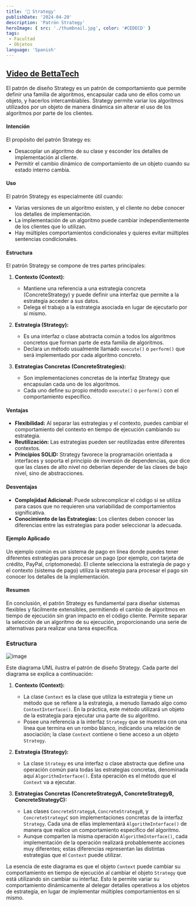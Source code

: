 ```yaml
---
title: '🔑 Strategy'
publishDate: '2024-04-20'
description: 'Patrón Strategy'
heroImage: { src: './thumbnail.jpg', color: '#CEDECD' }
tags: 
 - Facultad
 - Objetos
language: 'Spanish'
---
```


## [Video de BettaTech](https://youtu.be/VQ8V0ym2JSo?si=TQ_pmyrfQPNl2bGn)

El patrón de diseño Strategy es un patrón de comportamiento que permite definir una familia de algoritmos, encapsular cada uno de ellos como un objeto, y hacerlos intercambiables. Strategy permite variar los algoritmos utilizados por un objeto de manera dinámica sin alterar el uso de los algoritmos por parte de los clientes.

#### Intención

El propósito del patrón Strategy es:
- Desacoplar un algoritmo de su clase y esconder los detalles de implementación al cliente.
- Permitir el cambio dinámico de comportamiento de un objeto cuando su estado interno cambia.

#### Uso

El patrón Strategy es especialmente útil cuando:
- Varias versiones de un algoritmo existen, y el cliente no debe conocer los detalles de implementación.
- La implementación de un algoritmo puede cambiar independientemente de los clientes que lo utilizan.
- Hay múltiples comportamientos condicionales y quieres evitar múltiples sentencias condicionales.

#### Estructura

El patrón Strategy se compone de tres partes principales:

1. **Contexto (Context):**
   - Mantiene una referencia a una estrategia concreta (ConcreteStrategy) y puede definir una interfaz que permite a la estrategia acceder a sus datos.
   - Delega el trabajo a la estrategia asociada en lugar de ejecutarlo por sí mismo.

2. **Estrategia (Strategy):**
   - Es una interfaz o clase abstracta común a todos los algoritmos concretos que forman parte de esta familia de algoritmos.
   - Declara un método usualmente llamado `execute()` o `perform()` que será implementado por cada algoritmo concreto.

3. **Estrategias Concretas (ConcreteStrategies):**
   - Son implementaciones concretas de la interfaz Strategy que encapsulan cada uno de los algoritmos.
   - Cada uno define su propio método `execute()` o `perform()` con el comportamiento específico.

#### Ventajas

- **Flexibilidad:** Al separar las estrategias y el contexto, puedes cambiar el comportamiento del contexto en tiempo de ejecución cambiando su estrategia.
- **Reutilización:** Las estrategias pueden ser reutilizadas entre diferentes contextos.
- **Principios SOLID:** Strategy favorece la programación orientada a interfaces y soporta el principio de inversión de dependencias, que dice que las clases de alto nivel no deberían depender de las clases de bajo nivel, sino de abstracciones.

#### Desventajas

- **Complejidad Adicional:** Puede sobrecomplicar el código si se utiliza para casos que no requieren una variabilidad de comportamientos significativa.
- **Conocimiento de las Estrategias:** Los clientes deben conocer las diferencias entre las estrategias para poder seleccionar la adecuada.

#### Ejemplo Aplicado

Un ejemplo común es un sistema de pago en línea donde puedes tener diferentes estrategias para procesar un pago (por ejemplo, con tarjeta de crédito, PayPal, criptomoneda). El cliente selecciona la estrategía de pago y el contexto (sistema de pago) utiliza la estrategia para procesar el pago sin conocer los detalles de la implementación.

#### Resumen

En conclusión, el patrón Strategy es fundamental para diseñar sistemas flexibles y fácilmente extensibles, permitiendo el cambio de algoritmos en tiempo de ejecución sin gran impacto en el código cliente. Permite separar la selección de un algoritmo de su ejecución, proporcionando una serie de alternativas para realizar una tarea específica.


### Estructura

![image](https://github.com/Fabian-Martinez-Rincon/Fabian-Martinez-Rincon/assets/55964635/315e3d36-107c-4e53-89eb-795f69baffd2)

Este diagrama UML ilustra el patrón de diseño Strategy. Cada parte del diagrama se explica a continuación:

1. **Contexto (Context):**
   - La clase `Context` es la clase que utiliza la estrategia y tiene un método que se refiere a la estrategia, a menudo llamado algo como `ContextInterface()`. En la práctica, este método utilizará un objeto de la estrategia para ejecutar una parte de su algoritmo.
   - Posee una referencia a la interfaz `Strategy` que se muestra con una línea que termina en un rombo blanco, indicando una relación de asociación; la clase `Context` contiene o tiene acceso a un objeto `Strategy`.

2. **Estrategia (Strategy):**
   - La clase `Strategy` es una interfaz o clase abstracta que define una operación común para todas las estrategias concretas, denominada aquí `AlgorithmInterface()`. Esta operación es el método que el `Context` va a ejecutar.

3. **Estrategias Concretas (ConcreteStrategyA, ConcreteStrategyB, ConcreteStrategyC):**
   - Las clases `ConcreteStrategyA`, `ConcreteStrategyB`, y `ConcreteStrategyC` son implementaciones concretas de la interfaz `Strategy`. Cada una de ellas implementará `AlgorithmInterface()` de manera que realice un comportamiento específico del algoritmo.
   - Aunque comparten la misma operación `AlgorithmInterface()`, cada implementación de la operación realizará probablemente acciones muy diferentes; estas diferencias representan las distintas estrategias que el `Context` puede utilizar.

La esencia de este diagrama es que el objeto `Context` puede cambiar su comportamiento en tiempo de ejecución al cambiar el objeto `Strategy` que está utilizando sin cambiar su interfaz. Esto le permite variar su comportamiento dinámicamente al delegar detalles operativos a los objetos de estrategia, en lugar de implementar múltiples comportamientos en sí mismo.